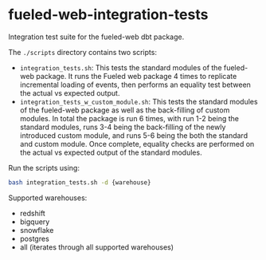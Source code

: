# fueled-web-integration-tests

Integration test suite for the fueled-web dbt package.

The `./scripts` directory contains two scripts:

- `integration_tests.sh`: This tests the standard modules of the fueled-web package. It runs the Fueled web package 4 times to replicate incremental loading of events, then performs an equality test between the actual vs expected output.
- `integration_tests_w_custom_module.sh`: This tests the standard modules of the fueled-web package as well as the back-filling of custom modules. In total the package is run 6 times, with run 1-2 being the standard modules, runs 3-4 being the back-filling of the newly introduced custom module, and runs 5-6 being the both the standard and custom module. Once complete, equality checks are performed on the actual vs expected output of the standard modules.

Run the scripts using:

```bash
bash integration_tests.sh -d {warehouse}
```

Supported warehouses:

- redshift
- bigquery
- snowflake
- postgres
- all (iterates through all supported warehouses)
